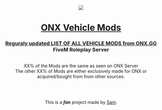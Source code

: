   <p align="center">
    <img src="https://github.com/yungsamd17/onx-carmods/assets/64147848/0bc7d0f0-2664-4250-82a7-7de125864042">
</p>
  
<h1> <div align="center"><a href="https://yungsamd17.github.io/onx-carmods/">ONX Vehicle Mods</div> </h1>

<div align="center">
  <h3><b>Reguraly updated LIST OF ALL VEHICLE MODS from <a href="https://onx.gg">ONX.GG</a> FiveM Roleplay Server</b></h3>
<br>
  XX% of the Mods are the same as seen on ONX Server
  <br>
  The other XX% of Mods are either exclusively made for ONX or acquired/bought from from other sources.
  <br>
  <br>
  <br>
  <br>
  <p>This is a <b><em>fan</em></b> project made by <a href="https://yungsamd17.github.io/">Sam</a>.</p>
</div>

